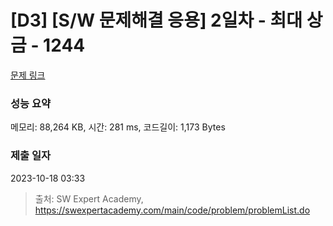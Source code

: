 # [D3] [S/W 문제해결 응용] 2일차 - 최대 상금 - 1244 

[문제 링크](https://swexpertacademy.com/main/code/problem/problemDetail.do?contestProbId=AV15Khn6AN0CFAYD) 

### 성능 요약

메모리: 88,264 KB, 시간: 281 ms, 코드길이: 1,173 Bytes

### 제출 일자

2023-10-18 03:33



> 출처: SW Expert Academy, https://swexpertacademy.com/main/code/problem/problemList.do